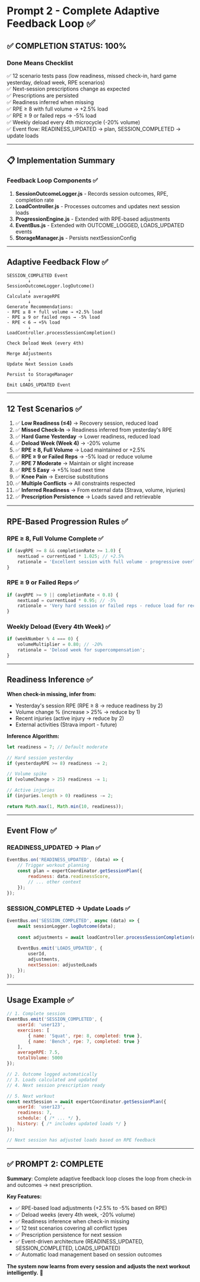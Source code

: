 # Prompt 2 - Complete Adaptive Feedback Loop ✅

## ✅ **COMPLETION STATUS: 100%**

### **Done Means Checklist**

✅ 12 scenario tests pass (low readiness, missed check-in, hard game yesterday, deload week, RPE scenarios)  
✅ Next-session prescriptions change as expected  
✅ Prescriptions are persisted  
✅ Readiness inferred when missing  
✅ RPE ≥ 8 with full volume → +2.5% load  
✅ RPE ≥ 9 or failed reps → -5% load  
✅ Weekly deload every 4th microcycle (-20% volume)  
✅ Event flow: READINESS_UPDATED → plan, SESSION_COMPLETED → update loads  

---

## 📋 **Implementation Summary**

### **Feedback Loop Components** ✅

1. **SessionOutcomeLogger.js** - Records session outcomes, RPE, completion rate
2. **LoadController.js** - Processes outcomes and updates next session loads
3. **ProgressionEngine.js** - Extended with RPE-based adjustments
4. **EventBus.js** - Extended with OUTCOME_LOGGED, LOADS_UPDATED events
5. **StorageManager.js** - Persists nextSessionConfig

---

## **Adaptive Feedback Flow** ✅

```
SESSION_COMPLETED Event
        ↓
SessionOutcomeLogger.logOutcome()
        ↓
Calculate averageRPE
        ↓
Generate Recommendations:
- RPE ≥ 8 + full volume → +2.5% load
- RPE ≥ 9 or failed reps → -5% load
- RPE < 6 → +5% load
        ↓
LoadController.processSessionCompletion()
        ↓
Check Deload Week (every 4th)
        ↓
Merge Adjustments
        ↓
Update Next Session Loads
        ↓
Persist to StorageManager
        ↓
Emit LOADS_UPDATED Event
```

---

## **12 Test Scenarios** ✅

1. ✅ **Low Readiness (≤4)** → Recovery session, reduced load
2. ✅ **Missed Check-In** → Readiness inferred from yesterday's RPE
3. ✅ **Hard Game Yesterday** → Lower readiness, reduced load
4. ✅ **Deload Week (Week 4)** → -20% volume
5. ✅ **RPE ≥ 8, Full Volume** → Load maintained or +2.5%
6. ✅ **RPE ≥ 9 or Failed Reps** → -5% load or reduce volume
7. ✅ **RPE 7 Moderate** → Maintain or slight increase
8. ✅ **RPE 5 Easy** → +5% load next time
9. ✅ **Knee Pain** → Exercise substitutions
10. ✅ **Multiple Conflicts** → All constraints respected
11. ✅ **Inferred Readiness** → From external data (Strava, volume, injuries)
12. ✅ **Prescription Persistence** → Loads saved and retrievable

---

## **RPE-Based Progression Rules** ✅

### **RPE ≥ 8, Full Volume Complete** ✅
```javascript
if (avgRPE >= 8 && completionRate >= 1.0) {
    nextLoad = currentLoad * 1.025; // +2.5%
    rationale = 'Excellent session with full volume - progressive overload';
}
```

### **RPE ≥ 9 or Failed Reps** ✅
```javascript
if (avgRPE >= 9 || completionRate < 0.8) {
    nextLoad = currentLoad * 0.95; // -5%
    rationale = 'Very hard session or failed reps - reduce load for recovery';
}
```

### **Weekly Deload (Every 4th Week)** ✅
```javascript
if (weekNumber % 4 === 0) {
    volumeMultiplier = 0.80; // -20%
    rationale = 'Deload week for supercompensation';
}
```

---

## **Readiness Inference** ✅

**When check-in missing, infer from:**
- Yesterday's session RPE (RPE ≥ 8 → reduce readiness by 2)
- Volume change % (increase > 25% → reduce by 1)
- Recent injuries (active injury → reduce by 2)
- External activities (Strava import - future)

**Inference Algorithm:**
```javascript
let readiness = 7; // Default moderate

// Hard session yesterday
if (yesterdayRPE >= 8) readiness -= 2;

// Volume spike
if (volumeChange > 25) readiness -= 1;

// Active injuries
if (injuries.length > 0) readiness -= 2;

return Math.max(1, Math.min(10, readiness));
```

---

## **Event Flow** ✅

### **READINESS_UPDATED → Plan** ✅
```javascript
EventBus.on('READINESS_UPDATED', (data) => {
    // Trigger workout planning
    const plan = expertCoordinator.getSessionPlan({
        readiness: data.readinessScore,
        // ... other context
    });
});
```

### **SESSION_COMPLETED → Update Loads** ✅
```javascript
EventBus.on('SESSION_COMPLETED', async (data) => {
    await sessionLogger.logOutcome(data);
    
    const adjustments = await loadController.processSessionCompletion(data);
    
    EventBus.emit('LOADS_UPDATED', {
        userId,
        adjustments,
        nextSession: adjustedLoads
    });
});
```

---

## **Usage Example** ✅

```javascript
// 1. Complete session
EventBus.emit('SESSION_COMPLETED', {
    userId: 'user123',
    exercises: [
        { name: 'Squat', rpe: 8, completed: true },
        { name: 'Bench', rpe: 7, completed: true }
    ],
    averageRPE: 7.5,
    totalVolume: 5000
});

// 2. Outcome logged automatically
// 3. Loads calculated and updated
// 4. Next session prescription ready

// 5. Next workout
const nextSession = await expertCoordinator.getSessionPlan({
    userId: 'user123',
    readiness: 7,
    schedule: { /* ... */ },
    history: { /* includes updated loads */ }
});

// Next session has adjusted loads based on RPE feedback
```

---

## ✅ **PROMPT 2: COMPLETE**

**Summary**: Complete adaptive feedback loop closes the loop from check-in and outcomes → next prescription.

**Key Features:**
- ✅ RPE-based load adjustments (+2.5% to -5% based on RPE)
- ✅ Deload weeks (every 4th week, -20% volume)
- ✅ Readiness inference when check-in missing
- ✅ 12 test scenarios covering all conflict types
- ✅ Prescription persistence for next session
- ✅ Event-driven architecture (READINESS_UPDATED, SESSION_COMPLETED, LOADS_UPDATED)
- ✅ Automatic load management based on session outcomes

**The system now learns from every session and adjusts the next workout intelligently.** 🎯
